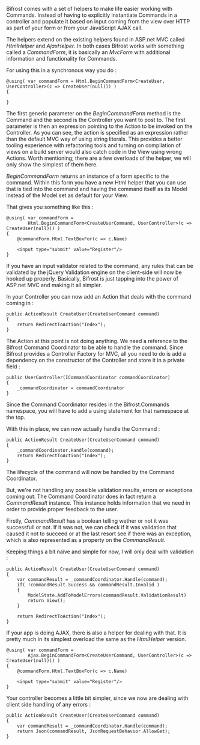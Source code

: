 Bifrost comes with a set of helpers to make life easier working with Commands. Instead of having to explicitly instantiate Commands in a controller and populate it based on input coming from the view over HTTP as part of your form or from your JavaScript AJAX call.

The helpers extend on the existing helpers found in ASP.net MVC called *HtmlHelper* and *AjaxHelper*.
In both cases Bifrost works with something called a *CommandForm*, it is basically an *MvcForm* with additional information and functionality for Commands.

For using this in a synchronous way you do : 

	@using( var commandForm = Html.BeginCommandForm<CreateUser, UserController>(c => CreateUser(null))) ) 
	{
		
	}
	
	
The first generic parameter on the *BeginCommandForm* method is the Command and the second is the Controller you want to post to. The first parameter is then an expression pointing to the Action to be invoked on the Controller. As you can see, the action is specified as an expression rather than the default MVC way of using string literals. This provides a better tooling experience with refactoring tools and turning on compilation of views on a build server would also catch code in the View using wrong Actions.
Worth mentioning; there are a few overloads of the helper, we will only show the simplest of them here.

*BeginCommandForm* returns an instance of a form specific to the command. Within this form you have a new Html helper that you can use that is tied into the command and having the command itself as its Model instead of the Model set as default for your View. 

That gives you something like this : 

	@using( var commandForm = 
			Html.BeginCommandForm<CreateUserCommand, UserController>(c => CreateUser(null))) ) 
	{
		@commandForm.Html.TextBoxFor(c => c.Name)

		<input type="submit" value="Register"/>
	}


If you have an input validator related to the command, any rules that can be validated by the jQuery Validation engine on the client-side will now be hooked up properly. Basically, Bifrost is just tapping into the power of ASP.net MVC and making it all simpler.

In your Controller you can now add an Action that deals with the command coming in : 

	public ActionResult CreateUser(CreateUserCommand command)
	{
		return RedirectToAction("Index");
	}
	
	
The Action at this point is not doing anything. We need a reference to the Bifrost Command Coordinator to be able to handle the command. Since Bifrost provides a Controller Factory for MVC, all you need to do is add a dependency on the constructor of the Controller and store it in a private field : 

	public UserController(ICommandCoordinator commandCoordinator)
	{
		_commandCoordinator = commandCoordinator
	}
	
Since the Command Coordinator resides in the Bifrost.Commands namespace, you will have to add a using statement for that namespace at the top.

With this in place, we can now actually handle the Command :

	public ActionResult CreateUser(CreateUserCommand command)
	{
		_commandCoordinator.Handle(command);
		return RedirectToAction("Index");
	}

The lifecycle of the command will now be handled by the Command Coordinator.

But, we're not handling any possible validation results, errors or exceptions coming out.
The Command Coordinator does in fact return a *CommandResult* instance. This instance holds information that we need in order to provide proper feedback to the user. 

Firstly, *CommandResult* has a boolean telling wether or not it was successfull or not. If it was not, we can check if it was validation that caused it not to succeed or at the last resort see if there was an exception, which is also represented as a property on the *CommandResult*.

Keeping things a bit naïve and simple for now, I will only deal with validation : 

	public ActionResult CreateUser(CreateUserCommand command)
	{
		var commandResult = _commandCoordinator.Handle(command);
		if( !commandResult.Success && commandResult.Invalid ) 
		{
			ModelState.AddToModelErrors(commandResult.ValidationResult)
			return View();
		}
			
		return RedirectToAction("Index");
	}


If your app is doing AJAX, there is also a helper for dealing with that. It is pretty much in its simplest overload the same as the *HtmlHelper* version.

	@using( var commandForm = 
			Ajax.BeginCommandForm<CreateUserCommand, UserController>(c => CreateUser(null))) ) 
	{
		@commandForm.Html.TextBoxFor(c => c.Name)

		<input type="submit" value="Register"/>
	}
	
Your controller becomes a little bit simpler, since we now are dealing with client side handling of any errors : 

	public ActionResult CreateUser(CreateUserCommand command)
	{
		var commandResult = _commandCoordinator.Handle(command);
		return Json(commandResult, JsonRequestBehavior.AllowGet);
	}


